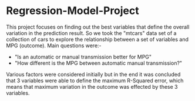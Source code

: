 # Regression-Model-Project

This project focuses on finding out the best variables that define the overall variation in the prediction result. So we took the 
"mtcars" data set of a collection of cars to explore the relationship between a set of variables and MPG (outcome). Main questions were:-

* "Is an automatic or manual transmission better for MPG"
* "How different is the MPG between automatic manual transmission?"

Various factors were considered initially but in the end it was concluded that 3 variables were able to define the maximum R-Squared error,
which means that maximum variation in the outcome was effected by these 3 variables.
